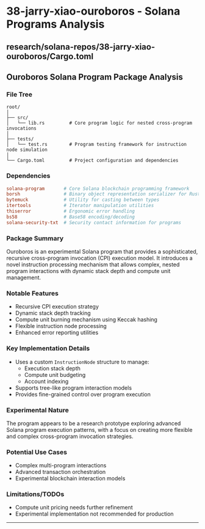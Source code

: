 # 38-jarry-xiao-ouroboros - Solana Programs Analysis

## research/solana-repos/38-jarry-xiao-ouroboros/Cargo.toml

## Ouroboros Solana Program Package Analysis

### File Tree
```
root/
│
├── src/
│   └── lib.rs         # Core program logic for nested cross-program invocations
│
├── tests/
│   └── test.rs        # Program testing framework for instruction node simulation
│
└── Cargo.toml         # Project configuration and dependencies
```

### Dependencies
```toml
solana-program       # Core Solana blockchain programming framework
borsh                # Binary object representation serializer for Rust
bytemuck             # Utility for casting between types
itertools            # Iterator manipulation utilities
thiserror            # Ergonomic error handling
bs58                 # Base58 encoding/decoding
solana-security-txt  # Security contact information for programs
```

### Package Summary
Ouroboros is an experimental Solana program that provides a sophisticated, recursive cross-program invocation (CPI) execution model. It introduces a novel instruction processing mechanism that allows complex, nested program interactions with dynamic stack depth and compute unit management.

### Notable Features
- Recursive CPI execution strategy
- Dynamic stack depth tracking
- Compute unit burning mechanism using Keccak hashing
- Flexible instruction node processing
- Enhanced error reporting utilities

### Key Implementation Details
- Uses a custom `InstructionNode` structure to manage:
  - Execution stack depth
  - Compute unit budgeting
  - Account indexing
- Supports tree-like program interaction models
- Provides fine-grained control over program execution

### Experimental Nature
The program appears to be a research prototype exploring advanced Solana program execution patterns, with a focus on creating more flexible and complex cross-program invocation strategies.

### Potential Use Cases
- Complex multi-program interactions
- Advanced transaction orchestration
- Experimental blockchain interaction models

### Limitations/TODOs
- Compute unit pricing needs further refinement
- Experimental implementation not recommended for production

---

